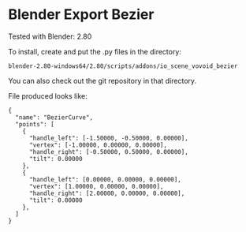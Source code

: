 # Blender Export Bezier

Tested with Blender: 2.80

To install, create and put the .py files in the directory:

    blender-2.80-windows64/2.80/scripts/addons/io_scene_vovoid_bezier

You can also check out the git repository in that directory.

File produced looks like:

```
{
  "name": "BezierCurve",
  "points": [
    {
      "handle_left": [-1.50000, -0.50000, 0.00000],
      "vertex": [-1.00000, 0.00000, 0.00000],
      "handle_right": [-0.50000, 0.50000, 0.00000],
      "tilt": 0.00000
    },
    {
      "handle_left": [0.00000, 0.00000, 0.00000],
      "vertex": [1.00000, 0.00000, 0.00000],
      "handle_right": [2.00000, 0.00000, 0.00000],
      "tilt": 0.00000
    },
  ]
}
```